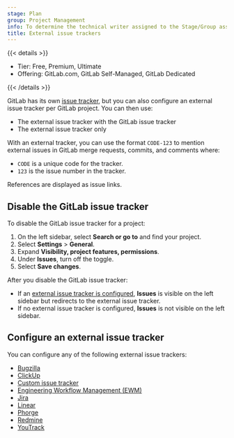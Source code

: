 ```yaml
---
stage: Plan
group: Project Management
info: To determine the technical writer assigned to the Stage/Group associated with this page, see https://handbook.gitlab.com/handbook/product/ux/technical-writing/#assignments
title: External issue trackers
---
```


{{< details >}}

- Tier: Free, Premium, Ultimate
- Offering: GitLab.com, GitLab Self-Managed, GitLab Dedicated

{{< /details >}}

GitLab has its own [issue tracker](../user/project/issues/_index.md),
but you can also configure an external issue tracker per GitLab project.
You can then use:

- The external issue tracker with the GitLab issue tracker
- The external issue tracker only

With an external tracker, you can use the format `CODE-123` to mention
external issues in GitLab merge requests, commits, and comments where:

- `CODE` is a unique code for the tracker.
- `123` is the issue number in the tracker.

References are displayed as issue links.

## Disable the GitLab issue tracker

To disable the GitLab issue tracker for a project:

1. On the left sidebar, select **Search or go to** and find your project.
1. Select **Settings** > **General**.
1. Expand **Visibility, project features, permissions**.
1. Under **Issues**, turn off the toggle.
1. Select **Save changes**.

After you disable the GitLab issue tracker:

- If an [external issue tracker is configured](#configure-an-external-issue-tracker),
  **Issues** is visible on the left sidebar but redirects to the external issue tracker.
- If no external issue tracker is configured, **Issues** is not visible on the left sidebar.

## Configure an external issue tracker

You can configure any of the following external issue trackers:

- [Bugzilla](../user/project/integrations/bugzilla.md)
- [ClickUp](../user/project/integrations/clickup.md)
- [Custom issue tracker](../user/project/integrations/custom_issue_tracker.md)
- [Engineering Workflow Management (EWM)](../user/project/integrations/ewm.md)
- [Jira](jira/_index.md)
- [Linear](../user/project/integrations/linear.md)
- [Phorge](../user/project/integrations/phorge.md)
- [Redmine](../user/project/integrations/redmine.md)
- [YouTrack](../user/project/integrations/youtrack.md)
